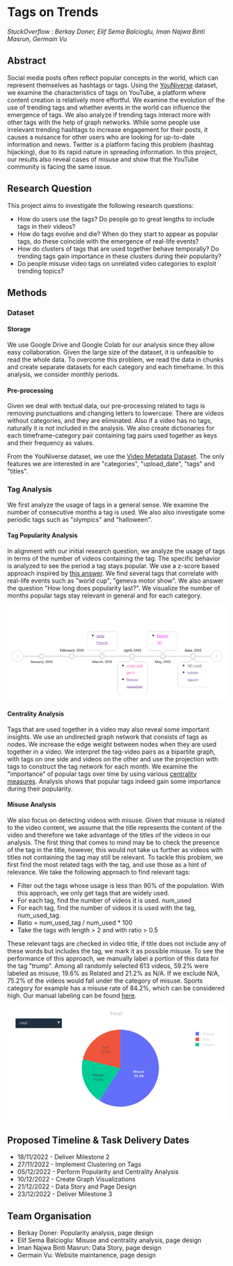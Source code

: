 # Tags on Trends

*StuckOverflow : Berkay Doner, Elif Sema Balcioglu, Iman Najwa Binti Masrun, Germain Vu*

## Abstract 
  
Social media posts often reflect popular concepts in the world, which can represent themselves as hashtags or tags. Using the [YouNiverse](https://zenodo.org/record/4650046#.Y3gE2nbMJPY) dataset, we examine the characteristics of tags on YouTube, a platform where content creation is relatively more effortful. We examine the evolution of the use of trending tags and whether events in the world can influence the emergence of tags. We also analyze if trending tags interact more with other tags with the help of graph networks. While some people use irrelevant trending hashtags to increase engagement for their posts, it causes a nuisance for other users who are looking for up-to-date information and news. Twitter is a platform facing this problem (hashtag hijacking), due to its rapid nature in spreading information. In this project, our results also reveal cases of misuse and show that the YouTube community is facing the same issue.

## Research Question
This project aims to investigate the following research questions:

* How do users use the tags? Do people go to great lengths to include tags in their videos?
* How do tags evolve and die? When do they start to appear as popular tags, do these coincide with the emergence of real-life events? 
* How do clusters of tags that are used together behave temporally? Do trending tags gain importance in these clusters during their popularity?
* Do people misuse video tags on unrelated video categories to exploit trending topics?   

## Methods

### Dataset
#### Storage

We use Google Drive and Google Colab for our analysis since they allow easy collaboration. Given the large size of the dataset, it is unfeasible to read the whole data. To overcome this problem, we read the data in chunks and create separate datasets for each category and each timeframe. In this analysis, we consider monthly periods.

#### Pre-processing

Given we deal with textual data, our pre-processing related to tags is removing punctuations and changing letters to lowercase. There are videos without categories, and they are eliminated. Also if a video has no tags, naturally it is not included in the analysis. We also create dictionaries for each timeframe-category pair containing tag pairs used together as keys and their frequency as values.

From the YouNiverse dataset, we use the [Video Metadata Dataset](https://github.com/epfl-dlab/YouNiverse#video-metadata). The only features we are interested in are "categories", "upload_date", "tags" and "titles".  

### Tag Analysis

We first analyze the usage of tags in a general sense. We examine the number of consecutive months a tag is used. We also also investigate some periodic tags such as "olympics" and "halloween". 

#### Tag Popularity Analysis

In alignment with our initial research question, we analyze the usage of tags in terms of the number of videos containing the tag. The specific behavior is analyzed to see the period a tag stays popular. We use a z-score based approach inspired by [this answer](https://stackoverflow.com/a/826509). We find several tags that correlate with real-life events such as "world cup", "geneva motor show". We also answer the question "How long does popularity last?". We visualize the number of months popular tags stay relevant in general and for each category.

![Timeline](https://raw.githubusercontent.com/epfl-ada/ada-2022-project-stuckoverflow/main/figures/timeline.PNG)

#### Centrality Analysis

Tags that are used together in a video may also reveal some important insights. We use an undirected graph network that consists of tags as nodes. We increase the edge weight between nodes when they are used together in a video. We interpret the tag-video pairs as a bipartite graph, with tags on one side and videos on the other and use the projection with tags to construct the tag network for each month. We examine the "importance" of popular tags over time by using various [centrality measures](https://en.wikipedia.org/wiki/Centrality). Analysis shows that popular tags indeed gain some importance during their popularity.

#### Misuse Analysis

We also focus on detecting videos with misuse. Given that misuse is related to the video content, we assume that the title represents the content of the video and therefore we take advantage of the titles of the videos in our analysis. The first thing that comes to mind may be to check the presence of the tag in the title, however, this would not take us further as videos with titles not containing the tag may still be relevant. To tackle this problem, we first find the most related tags with the tag, and use those as a hint of relevance.
We take the following approach to find relevant tags:

- Filter out the tags whose usage is less than 90% of the population. With this approach, we only get tags that are widely used.
- For each tag, find the number of videos it is used. num_used
- For each tag, find the number of videos it is used with the tag, num_used_tag.
- Ratio = num_used_tag / num_used * 100
- Take the tags with length > 2 and with ratio > 0.5

These relevant tags are checked in video title, if title does not include any of these words but includes the tag, we mark it as possible misuse. To see the performance of this approach, we manually label a portion of this data for the tag "trump". Among all randomly selected 613 videos, 59.2% were labeled as misuse, 19.6% as Related and 21.2% as N/A. If we exclude N/A, 75.2% of the videos would fall under the category of misuse. Sports category for example has a misuse rate of 84.2%, which can be considered high. Our manual labeling can be found [here](https://docs.google.com/spreadsheets/d/1cK55fl4xL9sktpDxsKsMGiQ0cb6Nw_bDg4K7s_CbfGE/edit?usp=sharing).

![Label](https://raw.githubusercontent.com/epfl-ada/ada-2022-project-stuckoverflow/main/figures/total_labeling.PNG)

## Proposed Timeline & Task Delivery Dates
* 18/11/2022 - Deliver Milestone 2
* 27/11/2022 - Implement Clustering on Tags
* 05/12/2022 - Perform Popularity and Centrality Analysis
* 10/12/2022 - Create Graph Visualizations
* 21/12/2022 - Data Story and Page Design
* 23/12/2022 - Deliver Milestone 3

## Team Organisation 
- Berkay Doner: Popularity analysis, page design
- Elif Sema Balcioglu: Misuse and centrality analysis, page design
- Iman Najwa Binti Masrun: Data Story, page design
- Germain Vu: Website maintanence, page design
